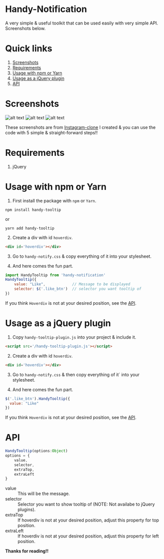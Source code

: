 # Handy-Notification
A very simple & useful toolkit that can be used easily with very simple API. Screenshots below.

# Quick links
1. [Screenshots](#screenshots)
2. [Requirements](#requirements)
3. [Usage with npm or Yarn](#usage-with-npm-or-yarn)
4. [Usage as a jQuery plugin](#usage-as-a-jquery-plugin)
4. [API](#api)

# Screenshots
![alt text](https://raw.githubusercontent.com/yTakkar/Handy-Tooltip/master/screenshots/Snap%202017-05-23%20at%2000.16.50.png)
![alt text](https://raw.githubusercontent.com/yTakkar/Handy-Tooltip/master/screenshots/Snap%202017-05-23%20at%2000.29.37.png)
![alt text](https://raw.githubusercontent.com/yTakkar/Handy-Tooltip/master/screenshots/Snap%202017-05-23%20at%2001.09.30.png)

These screenshots are from [Instagram-clone](https://github.com/yTakkar/Instagram-clone) I created & you can use the code with 5 simple & straight-forward steps!!

# Requirements
1. jQuery

# Usage with npm or Yarn

1. First install the package with `npm` or `Yarn`.

```
npm install handy-tooltip
```
or

```
yarn add handy-tooltip
```

2. Create a div with id `hoverdiv`.
```html
<div id='hoverdiv'></div>
```

3. Go to `handy-notify.css` & copy everything of it into your stylesheet.

4. And here comes the fun part.
```javascript
import HandyTooltip from 'handy-notification'
HandyTooltip({
    value: "Like",            // Message to be displayed
    selector: $('.like_btn')  // selector you want tooltip of
})
```

If you think `Hoverdiv` is not at your desired position, see the [API](#api).

# Usage as a jQuery plugin

1. Copy `handy-tooltip-plugin.js` into your project & include it.

```html
<script src='/handy-tooltip-plugin.js'></script>
```

2. Create a div with id `hoverdiv`.
```html
<div id='hoverdiv'></div>
```

3. Go to `handy-notify.css` & then copy everything of it` into your stylesheet.

4. And here comes the fun part.
```javascript
$('.like_btn').HandyTooltip({
  value: "Like"
})
```

If you think `Hoverdiv` is not at your desired position, see the [API](#api).

# API
```javascript
HandyTooltip(options:Object)
options = {
    value,
    selector,
    extraTop,
    extraLeft
}
```

<dl>
  <dt>value</dt>
  <dd>This will be the message.</dd>

  <dt>selector</dt>
  <dd>Selector you want to show tooltip of (NOTE: Not availabe to jQuery plugins).</dd>

  <dt>extraTop</dt>
  <dd>If hoverdiv is not at your desired position, adjust this property for top position.</dd>

  <dt>extraLeft</dt>
  <dd>If hoverdiv is not at your desired position, adjust this property for left position.</dd>
</dl>

**Thanks for reading!!**